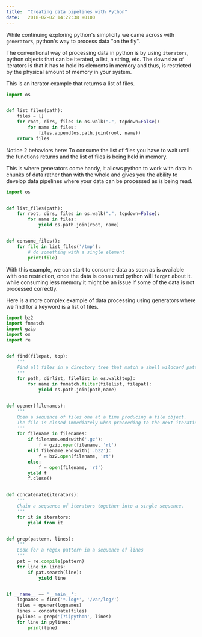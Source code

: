 ```yaml
---
title:  "Creating data pipelines with Python"
date:   2018-02-02 14:22:38 +0100
---
```


While continuing exploring python's simplicity we came across with `generators`, python's way to process data "on the fly".

The conventional way of processing data in python is by using `iterators`, python objects that can be iterated, a list, a string, etc. The downsize of iterators is that it has to hold its elements in memory and thus, is restricted by the physical amount of memory in your system.

This is an iterator example that returns a list of files.

```python
import os


def list_files(path):
    files = []
    for root, dirs, files in os.walk(".", topdown=False):
        for name in files:
            files.append(os.path.join(root, name))
    return files
```

Notice 2 behaviors here: To consume the list of files you have to wait until the functions returns and the list of files is being held in memory.

This is where generators come handy, it allows python to work with data in chunks of data rather than with the whole and gives you the ability to develop data pipelines where your data can be processed as is being read.

```python
import os


def list_files(path):
    for root, dirs, files in os.walk(".", topdown=False):
        for name in files:
            yield os.path.join(root, name)


def consume_files():
    for file in list_files('/tmp'):
        # do something with a single element
        print(file)
```

With this example, we can start to consume data as soon as is available with one restriction, once the data is consumed python will `forget` about it. while consuming less memory it might be an issue if some of the data is not processed correctly.

Here is a more complex example of data processing using generators where we find for a keyword is a list of files.

```python
import bz2
import fnmatch
import gzip
import os
import re


def find(filepat, top):
    '''
    Find all files in a directory tree that match a shell wildcard pattern
    '''
    for path, dirlist, filelist in os.walk(top):
        for name in fnmatch.filter(filelist, filepat):
            yield os.path.join(path,name)


def opener(filenames):
    '''
    Open a sequence of files one at a time producing a file object.
    The file is closed immediately when proceeding to the next iteration.
    '''
    for filename in filenames:
        if filename.endswith('.gz'):
            f = gzip.open(filename, 'rt')
        elif filename.endswith('.bz2'):
            f = bz2.open(filename, 'rt')
        else:
            f = open(filename, 'rt')
        yield f
        f.close()


def concatenate(iterators):
    '''
    Chain a sequence of iterators together into a single sequence.
    '''
    for it in iterators:
        yield from it


def grep(pattern, lines):
    '''
    Look for a regex pattern in a sequence of lines
    '''
    pat = re.compile(pattern)
    for line in lines:
        if pat.search(line):
            yield line


if __name__ == '__main__':
    lognames = find('*.log*', '/var/log/')
    files = opener(lognames)
    lines = concatenate(files)
    pylines = grep('(?i)python', lines)
    for line in pylines:
        print(line)
```
